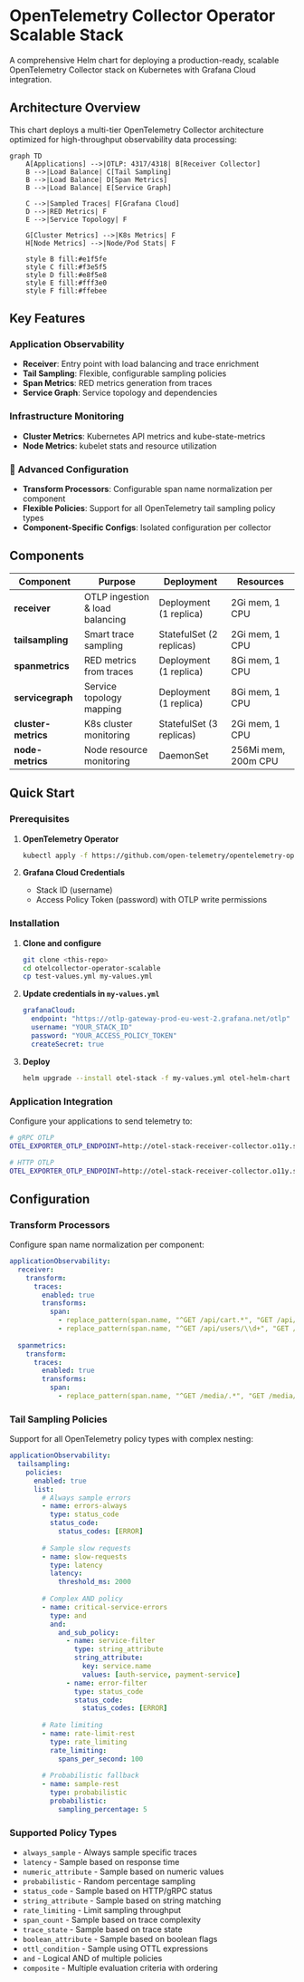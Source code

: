 # OpenTelemetry Collector Operator Scalable Stack

A comprehensive Helm chart for deploying a production-ready, scalable OpenTelemetry Collector stack on Kubernetes with Grafana Cloud integration.

## Architecture Overview

This chart deploys a multi-tier OpenTelemetry Collector architecture optimized for high-throughput observability data processing:

```mermaid
graph TD
    A[Applications] -->|OTLP: 4317/4318| B[Receiver Collector]
    B -->|Load Balance| C[Tail Sampling]
    B -->|Load Balance| D[Span Metrics]
    B -->|Load Balance| E[Service Graph]
    
    C -->|Sampled Traces| F[Grafana Cloud]
    D -->|RED Metrics| F
    E -->|Service Topology| F
    
    G[Cluster Metrics] -->|K8s Metrics| F
    H[Node Metrics] -->|Node/Pod Stats| F
    
    style B fill:#e1f5fe
    style C fill:#f3e5f5
    style D fill:#e8f5e8
    style E fill:#fff3e0
    style F fill:#ffebee
```

## Key Features

### **Application Observability**
- **Receiver**: Entry point with load balancing and trace enrichment
- **Tail Sampling**: Flexible, configurable sampling policies
- **Span Metrics**: RED metrics generation from traces
- **Service Graph**: Service topology and dependencies

### **Infrastructure Monitoring**
- **Cluster Metrics**: Kubernetes API metrics and kube-state-metrics
- **Node Metrics**: kubelet stats and resource utilization

### 🔧 **Advanced Configuration**
- **Transform Processors**: Configurable span name normalization per component
- **Flexible Policies**: Support for all OpenTelemetry tail sampling policy types
- **Component-Specific Configs**: Isolated configuration per collector

## Components

| Component | Purpose | Deployment | Resources |
|-----------|---------|------------|-----------|
| **receiver** | OTLP ingestion & load balancing | Deployment (1 replica) | 2Gi mem, 1 CPU |
| **tailsampling** | Smart trace sampling | StatefulSet (2 replicas) | 2Gi mem, 1 CPU |
| **spanmetrics** | RED metrics from traces | Deployment (1 replica) | 8Gi mem, 1 CPU |
| **servicegraph** | Service topology mapping | Deployment (1 replica) | 8Gi mem, 1 CPU |
| **cluster-metrics** | K8s cluster monitoring | StatefulSet (3 replicas) | 2Gi mem, 1 CPU |
| **node-metrics** | Node resource monitoring | DaemonSet | 256Mi mem, 200m CPU |

## Quick Start

### Prerequisites

1. **OpenTelemetry Operator**
   ```bash
   kubectl apply -f https://github.com/open-telemetry/opentelemetry-operator/releases/latest/download/opentelemetry-operator.yaml
   ```

2. **Grafana Cloud Credentials**
   - Stack ID (username)
   - Access Policy Token (password) with OTLP write permissions

### Installation

1. **Clone and configure**
   ```bash
   git clone <this-repo>
   cd otelcollector-operator-scalable
   cp test-values.yml my-values.yml
   ```

2. **Update credentials in `my-values.yml`**
   ```yaml
   grafanaCloud:
     endpoint: "https://otlp-gateway-prod-eu-west-2.grafana.net/otlp"
     username: "YOUR_STACK_ID"
     password: "YOUR_ACCESS_POLICY_TOKEN"
     createSecret: true
   ```

3. **Deploy**
   ```bash
   helm upgrade --install otel-stack -f my-values.yml otel-helm-chart
   ```

### Application Integration

Configure your applications to send telemetry to:
```bash
# gRPC OTLP
OTEL_EXPORTER_OTLP_ENDPOINT=http://otel-stack-receiver-collector.o11y.svc.cluster.local:4317

# HTTP OTLP  
OTEL_EXPORTER_OTLP_ENDPOINT=http://otel-stack-receiver-collector.o11y.svc.cluster.local:4318
```

## Configuration

### Transform Processors

Configure span name normalization per component:

```yaml
applicationObservability:
  receiver:
    transform:
      traces:
        enabled: true
        transforms:
          span:
            - replace_pattern(span.name, "^GET /api/cart.*", "GET /api/cart")
            - replace_pattern(span.name, "^GET /api/users/\\d+", "GET /api/users/{id}")
  
  spanmetrics:
    transform:
      traces:
        enabled: true
        transforms:
          span:
            - replace_pattern(span.name, "^GET /media/.*", "GET /media/image")
```

### Tail Sampling Policies

Support for all OpenTelemetry policy types with complex nesting:

```yaml
applicationObservability:
  tailsampling:
    policies:
      enabled: true
      list:
        # Always sample errors
        - name: errors-always
          type: status_code
          status_code:
            status_codes: [ERROR]
        
        # Sample slow requests
        - name: slow-requests
          type: latency
          latency:
            threshold_ms: 2000
        
        # Complex AND policy
        - name: critical-service-errors
          type: and
          and:
            and_sub_policy:
              - name: service-filter
                type: string_attribute
                string_attribute:
                  key: service.name
                  values: [auth-service, payment-service]
              - name: error-filter
                type: status_code
                status_code:
                  status_codes: [ERROR]
        
        # Rate limiting
        - name: rate-limit-rest
          type: rate_limiting
          rate_limiting:
            spans_per_second: 100
        
        # Probabilistic fallback
        - name: sample-rest
          type: probabilistic
          probabilistic:
            sampling_percentage: 5
```

### Supported Policy Types

- `always_sample` - Always sample specific traces
- `latency` - Sample based on response time
- `numeric_attribute` - Sample based on numeric values
- `probabilistic` - Random percentage sampling
- `status_code` - Sample based on HTTP/gRPC status
- `string_attribute` - Sample based on string matching
- `rate_limiting` - Limit sampling throughput
- `span_count` - Sample based on trace complexity
- `trace_state` - Sample based on trace state
- `boolean_attribute` - Sample based on boolean flags
- `ottl_condition` - Sample using OTTL expressions
- `and` - Logical AND of multiple policies
- `composite` - Multiple evaluation criteria with ordering


